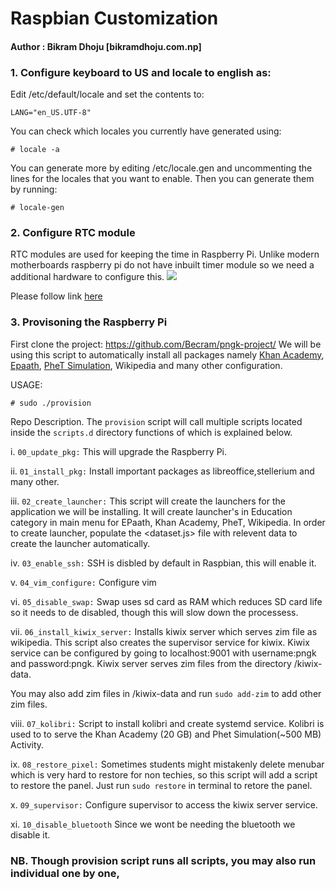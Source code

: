 # Raspbian Customization
#### Author : Bikram Dhoju [bikramdhoju.com.np]

### 1. Configure keyboard to US and locale to english as:
Edit /etc/default/locale and set the contents to:
```
LANG="en_US.UTF-8"
```
You can check which locales you currently have generated using:
```
# locale -a
```
You can generate more by editing /etc/locale.gen and uncommenting the lines for the locales that you want to enable. Then you can generate them by running:
```
# locale-gen
```

### 2. Configure RTC module
RTC modules are used for keeping the time in Raspberry Pi. Unlike modern motherboards raspberry pi do not have inbuilt timer module so we need a additional hardware to configure this.
![](https://i.ebayimg.com/images/g/fAoAAMXQyY1TTW1q/s-l300.jpg)

Please follow link [here](https://thepihut.com/blogs/raspberry-pi-tutorials/17209332-adding-a-real-time-clock-to-your-raspberry-pi)

### 3. Provisoning the Raspberry Pi
First clone the project: https://github.com/Becram/pngk-project/
We will be using this script to automatically install all packages namely [Khan Academy](https://www.khanacademy.org/), [Epaath](https://pustakalaya.org/epaath/), [PheT Simulation](https://phet.colorado.edu), Wikipedia and many other configuration.

USAGE:
```
# sudo ./provision
```
Repo Description.
The ``provision`` script will call multiple scripts located inside the ``scripts.d`` directory functions of which is explained below.

i. ``00_update_pkg:`` This will upgrade the Raspberry Pi.

ii. ``01_install_pkg:`` Install important packages as libreoffice,stellerium and many other.

iii. ``02_create_launcher:`` This script will create the launchers for the application we will be installing. It will create launcher's in Education category in main menu for EPaath, Khan Academy, PheT, Wikipedia.
In order to create launcher, populate the <dataset.js> file with relevent data to create the launcher automatically.

iv. ``03_enable_ssh:`` SSH is disbled by default in Raspbian, this will enable it.

v. ``04_vim_configure:`` Configure vim

vi. ``05_disable_swap:`` Swap uses sd card as RAM which reduces SD card life so it needs to de disabled, though this will slow down the processess.

vii. ``06_install_kiwix_server:`` Installs kiwix server which serves zim file as wikipedia. This script also creates the supervisor service for kiwix. Kiwix service can be configured by going to localhost:9001 with username:pngk and password:pngk.
Kiwix server serves zim files from the directory /kiwix-data.

You may also add zim files in /kiwix-data and run ``sudo add-zim`` to add other zim files.

viii. ``07_kolibri:`` Script to install kolibri and create systemd service. Kolibri is used to to serve the Khan Academy (20 GB) and Phet Simulation(~500 MB) Activity.

ix. ``08_restore_pixel:`` Sometimes students  might mistakenly delete menubar which is very hard to restore for non techies, so this script will add a script to restore the panel. Just run ``sudo restore`` in terminal to retore the panel.

x. ``09_supervisor:`` Configure supervisor to access the kiwix server service.

xi. ``10_disable_bluetooth`` Since we wont be needing the bluetooth we disable it.

### NB. Though provision script runs all scripts, you may also run individual one by one,

